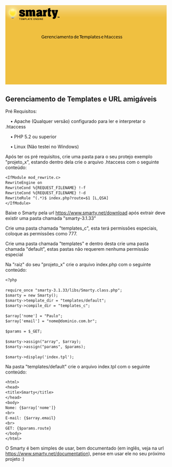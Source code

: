 ![Alt text](imgs/0.png)

## Gerenciamento de Templates e URL amigáveis

Pré Requisitos:

&nbsp;&nbsp;&nbsp;&nbsp;&bull; Apache (Qualquer versão) configurado para ler e interpretar o .htaccess

&nbsp;&nbsp;&nbsp;&nbsp;&bull; PHP 5.2 ou superior

&nbsp;&nbsp;&nbsp;&nbsp;&bull; Linux (Não testei no Windows)

Após ter os pré requisitos, crie uma pasta para o seu protejo exemplo "projeto_x", estando dentro dela crie o arquivo .htaccess com o seguinte conteúdo:

```
<IfModule mod_rewrite.c>
RewriteEngine on
RewriteCond %{REQUEST_FILENAME} !-f
RewriteCond %{REQUEST_FILENAME} !-d
RewriteRule ^(.*)$ index.php?route=$1 [L,QSA]
</IfModule>
```

Baixe o Smarty pela url https://www.smarty.net/download após extrair deve existir uma pasta chamada "smarty-3.1.33"

Crie uma pasta chamada "templates_c", esta terá permissões especiais, coloque as permissões como 777.

Crie uma pasta chamada "templates" e dentro desta crie uma pasta chamada "default", estas pastas não requerem nenhuma permissão especial

Na "raiz" do seu "projeto_x" crie o arquivo index.php com o seguinte conteúdo:

```
<?php

require_once "smarty-3.1.33/libs/Smarty.class.php";
$smarty = new Smarty();
$smarty->template_dir = "templates/default";
$smarty->compile_dir = "templates_c";

$array['nome'] = "Paulo";
$array['email'] = "nome@dominio.com.br";

$params = $_GET;

$smarty->assign("array", $array);
$smarty->assign("params", $params);

$smarty->display('index.tpl');
```

Na pasta "templates/default" crie o arquivo index.tpl com o seguinte conteúdo:

```
<html>
<head>
<title>Smarty</title>
</head>
<body>
Nome: {$array['nome']}
<br>
E-mail: {$array.email}
<br>
GET: {$params.route}
</body>
</html>
```

O Smarty é bem simples de usar, bem documentado (em inglês, veja na url https://www.smarty.net/documentation), pense em usar ele no seu próximo projeto :)
